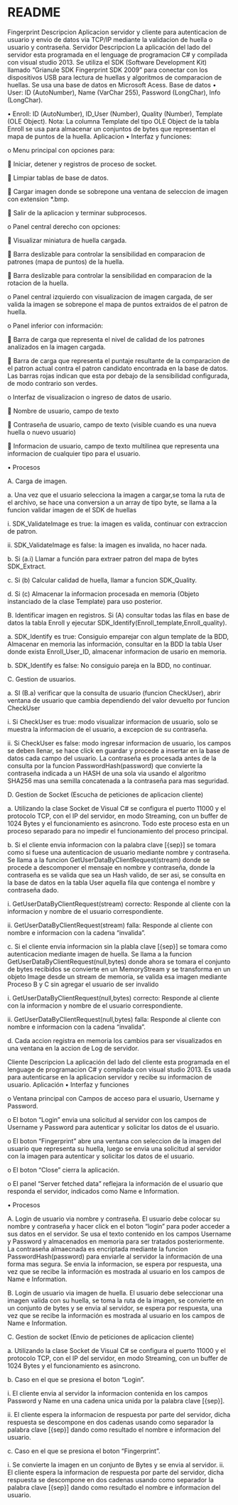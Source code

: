 # README #

Fingerprint
Descripcion
Aplicacion servidor y cliente para autenticacion de usuario y envio de datos via TCP/IP mediante la validacion de huella o usuario y contraseña.
Servidor
Descripcion
La aplicación del lado del servidor esta programada en el lenguage de programacion C# y compilada con visual studio 2013. Se utiliza el SDK (Software Development Kit) llamado “Grianule SDK Fingerprint SDK 2009” para conectar con los dispositivos USB para lectura de huellas y algoritmos de comparacion de huellas. Se usa una base de datos en Microsoft Acess. 
Base de datos
•	User: ID (AutoNumber), Name (VarChar 255), Password (LongChar), Info (LongChar).

•	Enroll: ID (AutoNumber), ID_User (Number), Quality (Number), Template (OLE Object).
Nota: La columna Template del tipo OLE Object de la tabla Enroll se usa para almacenar un conjuntos de bytes que representan el mapa de puntos de la huella.
Aplicacion
•	Interfaz y funciones:

o	Menu principal con opciones para:

	Iniciar, detener y registros de proceso de socket.

	Limpiar tablas de base de datos.

	Cargar imagen donde se sobrepone una ventana de seleccion de imagen con extension *.bmp.

	Salir de la aplicacion y terminar subprocesos.

o	Panel central derecho con opciones:

	Visualizar miniatura de huella cargada.

	Barra deslizable para controlar la sensibilidad en comparacion de patrones (mapa de puntos) de la huella.

	Barra deslizable para controlar la sensibilidad en comparacion de la rotacion de la huella.

o	Panel central izquierdo con visualizacion de imagen cargada, de ser valida la imagen se sobrepone el mapa de puntos extraidos de el patron de huella.

o	Panel inferior con información:

	Barra de carga que representa el nivel de calidad de los patrones analizados en la imagen cargada.

	Barra de carga que representa el puntaje resultante de la comparacion de el patron actual contra el patron candidato encontrada en la base de datos. Las barras rojas indican que esta por debajo de la sensibilidad configurada, de modo contrario son verdes.

o	Interfaz de visualizacion o ingreso de datos de usario.

	Nombre de usuario, campo de texto

	Contraseña de usuario, campo de texto (visible cuando es una nueva huella o nuevo usuario)

	Informacion de usuario, campo de texto multilinea que representa una informacion de cualquier tipo para el usuario.

•	Procesos

A.	Carga de imagen. 

a.	Una vez que el usuario selecciona la imagen a cargar,se toma la ruta de el archivo, se hace una conversion a un array de tipo byte, se llama a la funcion validar imagen de el SDK de huellas

i.	SDK_ValidateImage es true: la imagen es valida, continuar con extraccion de patron.

ii.	SDK_ValidateImage es false: la imagen es invalida, no hacer nada.

b.	Si (a.i) Llamar a función para extraer patron del mapa de bytes SDK_Extract. 

c.	Si (b) Calcular calidad de huella, llamar a funcion SDK_Quality. 

d.	Si (c) Almacenar la informacion procesada en memoria (Objeto instanciado de la clase Template) para uso posterior. 

B.	Identificar imagen en registros.  Si (A) consultar todas las filas en base de datos la tabla Enroll y ejecutar SDK_Identify(Enroll_template,Enroll_quality).

a.	SDK_Identify es true: Consiguio emparejar con algun template de la BDD, Almacenar en memoria las información, consultar en la BDD la tabla User donde exista Enroll_User_ID, almacenar informacion de usario en memoria.

b.	SDK_Identify es false: No consiguio pareja en la BDD, no continuar.


C.	Gestion de usuarios.

a.	SI (B.a) verificar que la consulta de usuario (funcion CheckUser), abrir ventana de usuario que cambia dependiendo del valor devuelto por funcion CheckUser

i.	Si CheckUser es true: modo visualizar informacion de usuario, solo se muestra la informacion de el usuario, a excepcion de su contraseña.

ii.	Si CheckUser es false: modo ingresar informacion de usuario, los campos se deben llenar, se hace click en guardar y procede a insertar en la base de datos cada campo del usuario. La contraseña es procesada antes de la consulta por la funcion PasswordHash(password) que convierte la contraseña indicada a un HASH de una sola via usando el algoritmo SHA256 mas una semilla concatenada a la contraseña para mas seguridad.

D.	Gestion de Socket (Escucha de peticiones de aplicacion cliente)

a.	Utilizando la clase Socket de Visual C# se configura el puerto 11000 y el protocolo TCP, con el IP del servidor, en modo Streaming, con un buffer de 1024 Bytes y el funcionamiento es asincrono. Todo este proceso esta en un proceso separado para no impedir el funcionamiento del proceso principal.

b.	Si el cliente envia informacion con la palabra clave [{sep}] se tomara como si fuese una autenticacion de usuario mediante nombre y contraseña. Se llama a la funcion GetUserDataByClientRequest(stream) donde se procede a descomponer el mensaje en nombre y contraseña, donde la contraseña es se valida que sea un Hash valido, de ser asi, se consulta en la base de datos en la tabla User aquella fila que contenga el nombre y contraseña dado.

i.	GetUserDataByClientRequest(stream) correcto: Responde al cliente con la informacion y nombre de el usuario correspondiente.

ii.	GetUserDataByClientRequest(stream) falla: Responde al cliente con nombre e informacion con la cadena “invalida”.

c.	Si el cliente envia informacion sin la plabla clave [{sep}] se tomara como autenticacion mediante imagen de huella. Se llama a la funcion GetUserDataByClientRequest(null,bytes) donde ahora se tomara el conjunto de bytes recibidos se convierte en un MemoryStream y se transforma en un objeto Image desde un stream de memoria, se valida esa imagen mediante Proceso B y C sin agregar el usuario de ser invalido

i.	GetUserDataByClientRequest(null,bytes) correcto: Responde al cliente con la informacion y nombre de el usuario correspondiente.

ii.	GetUserDataByClientRequest(null,bytes) falla: Responde al cliente con nombre e informacion con la cadena “invalida”.

d.	Cada accion registra en memoria los cambios para ser visualizados en una ventana en la accion de Log de servidor.

Cliente
Descripcion
La aplicación del lado del cliente esta programada en el lenguage de programacion C# y compilada con visual studio 2013. Es usada para autenticarse en la aplicacion servidor y recibe su informacion de usuario.
Aplicación
•	Interfaz y funciones

o	Ventana principal con Campos de acceso para el usuario, Username y Password.

o	El boton “Login” envia una solicitud al servidor con los campos de Username y Password para autenticar y solicitar los datos de el usuario.

o	El boton “Fingerprint” abre una ventana con seleccion de la imagen del usuario que representa su huella, luego se envia una solicitud al servidor con la imagen para autenticar y solicitar los datos de el usuario.

o	El boton “Close” cierra la aplicación.

o	El panel “Server fetched data” reflejara la información de el usuario que responda el servidor, indicados como Name e Information.

•	Procesos

A.	Login de usuario via nombre y contraseña. El usuario debe colocar su nombre y contraseña y hacer click en el boton “login” para poder acceder a sus datos en el servidor. Se usa el texto contenido en los campos Username y Password y almacenados en memoria para ser tratados posteriormente. La contraseña almaecnada es encriptada mediante la funcion PasswordHash(password) para enviarle al servidor la información de una forma mas segura. Se envia la informacion, se espera por respuesta, una vez que se recibe la información es mostrada al usuario en los campos de Name e Information.

B.	Login de usuario via imagen de huella. El usuario debe seleccionar una imagen valida con su huella, se toma la ruta de la imagen, se convierte en un conjunto de bytes y se envia al servidor, se espera por respuesta, una vez que se recibe la información es mostrada al usuario en los campos de Name e Information.

C.	Gestion de socket (Envio de peticiones de aplicacion cliente)

a.	Utilizando la clase Socket de Visual C# se configura el puerto 11000 y el protocolo TCP, con el IP del servidor, en modo Streaming, con un buffer de 1024 Bytes y el funcionamiento es asincrono.

b.	Caso en el que se presiona el boton “Login”.

i.	El cliente envia al servidor la informacion contenida en los campos Password y Name en una cadena unica unida por la palabra clave [{sep}].

ii.	El cliente espera la informacion de respuesta por parte del servidor, dicha respuesta se descompone en dos cadenas usando como separador la palabra clave [{sep}] dando como resultado el nombre e informacion del usuario.



c.	Caso en el que se presiona el boton “Fingerprint”.

i.	Se convierte la imagen en un conjunto de Bytes y se envia al servidor.
ii.	El cliente espera la informacion de respuesta por parte del servidor, dicha respuesta se descompone en dos cadenas usando como separador la palabra clave [{sep}] dando como resultado el nombre e informacion del usuario. 